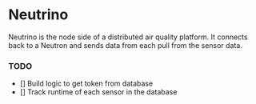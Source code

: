# Neutrino

Neutrino is the node side of a distributed air quality platform. It connects back to a Neutron and sends data from each pull from the sensor data.

### TODO

* [] Build logic to get token from database
* [] Track runtime of each sensor in the database